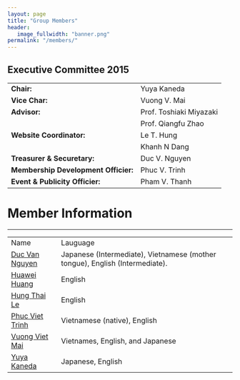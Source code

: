 ```yaml
---
layout: page
title: "Group Members"
header: 
   image_fullwidth: "banner.png"
permalink: "/members/"
---
```



## Executive Committee 2015

|||
|:---|:---|
|**Chair:**|Yuya Kaneda|
|**Vice Char:**|Vuong V. Mai
|**Advisor:**|Prof. Toshiaki Miyazaki|
||Prof. Qiangfu Zhao|
|**Website Coordinator:**|Le T. Hung|
||Khanh N Dang|
|**Treasurer & Securetary:**|Duc V. Nguyen|
|**Membership Development Officier:**|Phuc V. Trinh|
|**Event & Publicity Officier:**|Pham V. Thanh|



# Member Information

---


<table>
	<tr>
		<td>Name</td>
		<td>Lauguage</td>
	</tr>
	<tr>
		<td><a href="">Duc Van Nguyen</a></td>
		<td>Japanese (Intermediate), Vietnamese (mother tongue), English (Intermediate).</td>
	</tr>
	<tr>
		<td><a href="https://www.researchgate.net/profile/Huawei_Huang">Huawei Huang</a></td>
		<td>English</td>
	</tr>
	<tr>
		<td><a href="https://sites.google.com/site/hungthailevn/">Hung Thai Le</a></td>
		<td>English</td>
	</tr>
	<tr>
		<td><a href="https://sites.google.com/site/vietphuctrinh/">Phuc Viet Trinh</a></td>
		<td>Vietnamese (native), English</td>
	</tr>
	<tr>
		<td><a href="https://sites.google.com/site/vuongvietmai/home">Vuong Viet Mai</a></td>
		<td>Vietnames, English, and Japanese </td>
	</tr>
	<tr>
		<td><a href="https://scholar.google.co.jp/citations?hl=ja&user=ucahMNEAAAAJ">Yuya Kaneda</a></td>
		<td>Japanese, English</td>
	</tr>
<table>
